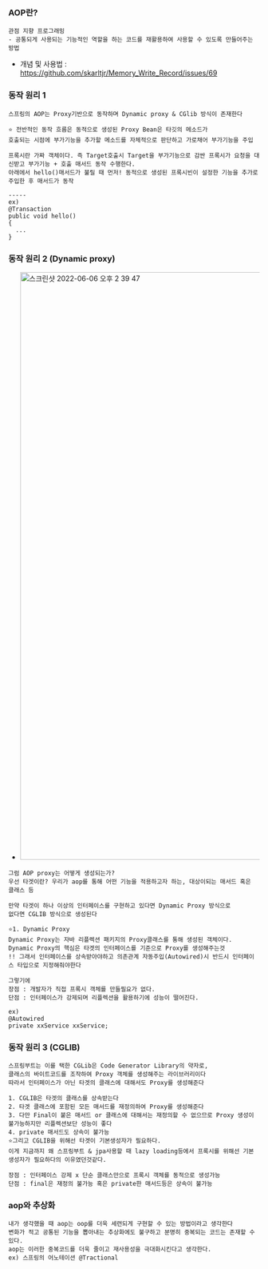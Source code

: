 ### AOP란?
```
관점 지향 프로그래밍
- 공통되게 사용되는 기능적인 역할을 하는 코드를 재활용하여 사용할 수 있도록 만들어주는 방법
```
- 개념 및 사용법 : https://github.com/skarltjr/Memory_Write_Record/issues/69

### 동작 원리 1
```
스프링의 AOP는 Proxy기반으로 동작하며 Dynamic proxy & CGlib 방식이 존재한다

⭐️ 전반적인 동작 흐름은 동적으로 생성된 Proxy Bean은 타깃의 메소드가
호출되는 시점에 부가기능을 추가할 메소드를 자체적으로 판단하고 가로채어 부가기능을 주입

프록시란 가짜 객체이다. 즉 Target호출시 Target을 부가기능으로 감싼 프록시가 요청을 대신받고 부가기능 + 호출 매서드 동작 수행한다.
아래에서 hello()매서드가 불릴 때 먼저! 동적으로 생성된 프록시빈이 설정한 기능을 추가로 주입한 후 매서드가 동작

----- 
ex)
@Transaction
public void hello()
{
  ...
}
```

### 동작 원리 2 (Dynamic proxy)
- <img width="1175" alt="스크린샷 2022-06-06 오후 2 39 47" src="https://user-images.githubusercontent.com/62214428/172101665-54cefe2f-5a42-4a1a-a55d-704c96c88c35.png">
```
그럼 AOP proxy는 어떻게 생성되는가?
우선 타겟이란? 우리가 aop를 통해 어떤 기능을 적용하고자 하는, 대상이되는 매서드 혹은 클래스 등

만약 타겟이 하나 이상의 인터페이스를 구현하고 있다면 Dynamic Proxy 방식으로
없다면 CGLIB 방식으로 생성된다

⭐️1. Dynamic Proxy
Dynamic Proxy는 자바 리플렉션 패키지의 Proxy클래스를 통해 생성된 객체이다.
Dynamic Proxy의 핵심은 타겟의 인터페이스를 기준으로 Proxy를 생성해주는것
!! 그래서 인터페이스를 상속받아야하고 의존관계 자동주입(Autowired)시 반드시 인터페이스 타입으로 지정해줘야한다

그렇기에
장점 : 개발자가 직접 프록시 객체를 만들필요가 없다.
단점 : 인터페이스가 강제되며 리플렉션을 활용하기에 성능이 떨어진다.

ex)
@Autowired
private xxService xxService;
```

### 동작 원리 3 (CGLIB)
```
스프링부트는 이를 택한 CGLib은 Code Generator Library의 약자로, 
클래스의 바이트코드를 조작하여 Proxy 객체를 생성해주는 라이브러리이다
따라서 인터페이스가 아닌 타겟의 클래스에 대해서도 Proxy를 생성해준다

1. CGLIB은 타겟의 클래스를 상속받는다
2. 타겟 클래스에 포함된 모든 매서드를 재정의하여 Proxy를 생성해준다
3. 다만 Final이 붙은 매서드 or 클래스에 대해서는 재정의할 수 없으므로 Proxy 생성이 불가능하지만 리플렉션보단 성능이 좋다
4. private 매서드도 상속이 불가능
⭐️그리고 CGLIB을 위해선 타겟이 기본생성자가 필요하다.
이게 지금까지 왜 스프링부트 & jpa사용할 때 lazy loading등에서 프록시를 위해선 기본 생성자가 필요하다의 이유였던것같다.

장점 : 인터페이스 강제 x 단순 클래스만으로 프록시 객체를 동적으로 생성가능
단점 : final은 재정의 불가능 혹은 private한 매서드등은 상속이 불가능
```
### aop와 추상화
```
내가 생각했을 때 aop는 oop를 더욱 세련되게 구현할 수 있는 방법이라고 생각한다
변화가 적고 공통된 기능을 뽑아내는 추상화에도 불구하고 분명히 중복되는 코드는 존재할 수 있다.
aop는 이러한 중복코드를 더욱 줄이고 재사용성을 극대화시킨다고 생각한다.
ex) 스프링의 어노테이션 @Tractional
```

